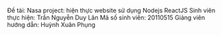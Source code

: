 Đề tài: Nasa project: hiện thực website sử dụng Nodejs ReactJS
Sinh viên thực hiện: Trần Nguyễn Duy Lân
Mã số sinh viên: 20110515
Giảng viên hướng dẫn: Huỳnh Xuân Phụng
